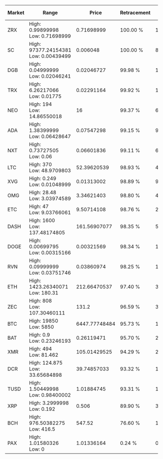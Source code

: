 | Market | Range | Price| Retracement | Doubles to 50% |
| --- | --- | --- | --- | --- |
| ZRX | High: 0.99899998<br />Low: 0.71698999 | 0.71698999 | 100.00 % | 1.20 |
| SC | High: 97377.24154381<br />Low: 0.00439499 | 0.006048 | 100.00 % | 8,050,367.55 |
| DGB | High: 0.04999999<br />Low: 0.02046241 | 0.02046727 | 99.98 % | 1.72 |
| TRX | High: 6.26217066<br />Low: 0.01775 | 0.02291164 | 99.92 % | 137.05 |
| NEO | High: 194<br />Low: 14.86550018 | 16 | 99.37 % | 6.53 |
| ADA | High: 1.38399999<br />Low: 0.06428647 | 0.07547298 | 99.15 % | 9.59 |
| NXT | High: 0.73727505<br />Low: 0.06 | 0.06601836 | 99.11 % | 6.04 |
| LTC | High: 370<br />Low: 48.9709803 | 52.39620539 | 98.93 % | 4.00 |
| XVG | High: 0.249<br />Low: 0.01048999 | 0.01313002 | 98.89 % | 9.88 |
| OMG | High: 28.48<br />Low: 3.03974589 | 3.34621403 | 98.80 % | 4.71 |
| ETC | High: 47<br />Low: 9.03766061 | 9.50714108 | 98.76 % | 2.95 |
| DASH | High: 1600<br />Low: 137.48174805 | 161.56907077 | 98.35 % | 5.38 |
| DOGE | High: 0.00699795<br />Low: 0.00315166 | 0.00321569 | 98.34 % | 1.58 |
| RVN | High: 0.09999999<br />Low: 0.03751746 | 0.03860974 | 98.25 % | 1.78 |
| ETH | High: 1423.26340071<br />Low: 180.31 | 212.66470537 | 97.40 % | 3.77 |
| ZEC | High: 808<br />Low: 107.30460111 | 131.2 | 96.59 % | 3.49 |
| BTC | High: 19850<br />Low: 5850 | 6447.77748484 | 95.73 % | 1.99 |
| BAT | High: 0.9<br />Low: 0.23246193 | 0.26119471 | 95.70 % | 2.17 |
| XMR | High: 494<br />Low: 81.462 | 105.01429525 | 94.29 % | 2.74 |
| DCR | High: 124.875<br />Low: 33.65684898 | 39.74857033 | 93.32 % | 1.99 |
| TUSD | High: 1.50449998<br />Low: 0.98400002 | 1.01884745 | 93.31 % | 1.22 |
| XRP | High: 3.2999998<br />Low: 0.192 | 0.506 | 89.90 % | 3.45 |
| BCH | High: 976.50382275<br />Low: 416.5 | 547.52 | 76.60 % | 1.27 |
| PAX | High: 1.01580326<br />Low: 0 | 1.01336164 | 0.24 % | 0.00 |
